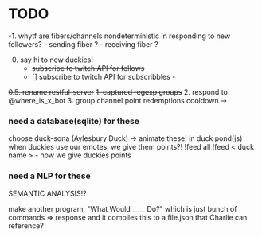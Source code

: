 # TODO
 
-1. whytf are fibers/channels nondeterministic in responding to new followers? 
    - sending fiber ? 
    - receiving fiber ?  


0. say hi to new duckies! 
    - ~~subscribe to twitch API for follows~~
    - [] subscribe to twitch API for subscribbles -


~~0.5. rename restful_server~~
~~1. captured regexp groups~~
2. respond to @where_is_x_bot
3. group channel point redemptions cooldown -> 



### need a database(sqlite) for these
choose duck-sona (Aylesbury Duck) -> animate these! in duck pond(js)
when duckies use our emotes, we give them points?!
!feed all 
!feed < duck name >
    - how we give duckies points 

### need a NLP for these
SEMANTIC ANALYSIS!?

make another program, "What Would ____ Do?"
which is just bunch of commands => response
and it compiles this to a file.json
that Charlie can reference?

